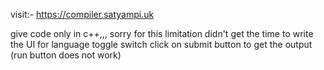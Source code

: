 visit:- https://compiler.satyampi.uk

give code only in c++,,, sorry for this limitation didn't get the time to write the UI for language toggle switch
click on submit button to get the output (run button does not work)

